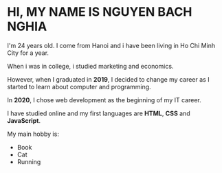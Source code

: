 # HI, MY NAME IS NGUYEN BACH NGHIA

I'm 24 years old. I come from Hanoi and i have been living in Ho Chi Minh City for a year.

When i was in college, i studied marketing and economics.

However, when I graduated in **2019**, I decided to change my career as I started to learn about computer and programming.

In **2020**, I chose web development as the beginning of my IT career.

I have studied online and my first languages are **HTML**, **CSS** and **JavaScript**.

My main hobby is:

- Book
- Cat
- Running
